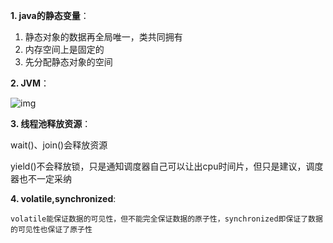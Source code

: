 **1.	java的静态变量**：

1. 静态对象的数据再全局唯一，类共同拥有
2. 内存空间上是固定的
3. 先分配静态对象的空间

**2. 	JVM**：

![img](https://uploadfiles.nowcoder.com/images/20190606/291053_1559812298987_4E467FB794A7AF7967F62555B4F0B6A6)

**3.	线程池释放资源**：

wait()、join()会释放资源

yield()不会释放锁，只是通知调度器自己可以让出cpu时间片，但只是建议，调度器也不一定采纳

**4.	volatile,synchronized**:

```
volatile能保证数据的可见性，但不能完全保证数据的原子性，synchronized即保证了数据的可见性也保证了原子性
```

